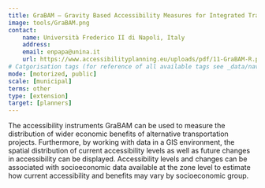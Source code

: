 ```yaml
---
title: GraBAM – Gravity Based Accessibility Measures for Integrated Transport-Land Use Planning 
image: tools/GraBAM.png
contact:
    name: Università Frederico II di Napoli, Italy 
    address: 
    email: enpapa@unina.it
    url: https://www.accessibilityplanning.eu/uploads/pdf/11-GraBAM-R.pdf 
# Catgorisation tags (for reference of all available tags see _data/navigation_tools.yml file):
mode: [motorized, public]
scale: [municipal]
terms: other
type: [extension]
target: [planners]
---
```


The accessibility instruments GraBAM can be used to measure the distribution of wider economic benefits of alternative transportation projects. Furthermore, by working with data in a GIS environment, the spatial distribution of current accessibility levels as well as future changes in accessibility can be displayed. Accessibility levels and changes can be associated with socioeconomic data available at the zone level to estimate how current accessibility and benefits may vary by socioeconomic group.
